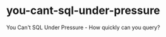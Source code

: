 you-cant-sql-under-pressure
===========================

You Can't SQL Under Pressure - How quickly can you query?
